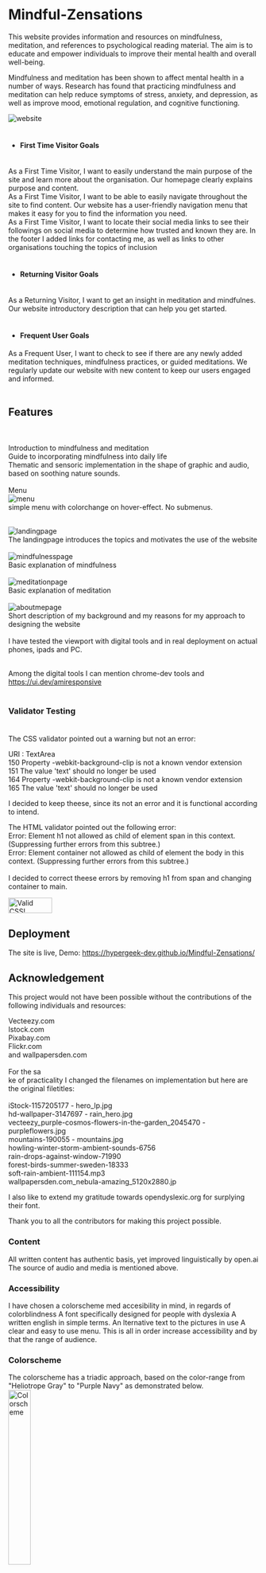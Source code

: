 # Mindful-Zensations


This website provides information and resources on mindfulness, meditation, and references to psychological reading material. The aim is to educate and empower individuals to improve their mental health and overall well-being.

Mindfulness and meditation has been shown to affect mental health in a number of ways. Research has found that practicing mindfulness and meditation can help reduce symptoms of stress, anxiety, and depression, as well as improve mood, emotional regulation, and cognitive functioning.


<img src="https://github.com/hypergeek-dev/Mindful-Zensations/blob/bc8de70b9875c2448313e64a114b97f7ffce5440/assets/readme_images/My_site.jpg" alt="website"><br><br>
    
    
  -   #### First Time Visitor Goals
  <br>
As a First Time Visitor, I want to easily understand the main purpose of the site and learn more about the organisation. Our homepage clearly explains purpose and content.<br>
As a First Time Visitor, I want to be able to easily navigate throughout the site to find content. Our website has a user-friendly navigation menu that makes it easy for you to find the information you need.
<br>
As a First Time Visitor, I  want to locate their social media links to see their followings on social media to determine how trusted and known they are. In the footer I added links for contacting me, as well as links to other organisations touching the topics of inclusion<br><br>

- #### Returning Visitor Goals
<br>
As a Returning Visitor, I want to get an insight in meditation and mindfulnes. Our website introductory description that can help you get started.<br><br>

  -   #### Frequent User Goals
As a Frequent User, I want to check to see if there are any newly added meditation techniques, mindfulness practices, or guided meditations. We regularly update our website with new content to keep our users engaged and informed.<br><br>

## Features 
<br><br>
Introduction to mindfulness and meditation<br>
Guide to incorporating mindfulness into daily life<br>
Thematic and sensoric implementation in the shape of graphic and audio, based on soothing nature sounds.<br>
<br>
Menu<br>
<img src="https://github.com/hypergeek-dev/Mindful-Zensations/blob/bc8de70b9875c2448313e64a114b97f7ffce5440/assets/readme_images/menu.jpg" alt="menu"><br>
simple menu with colorchange on hover-effect. No submenus.
<br><br>

<img src="https://github.com/hypergeek-dev/Mindful-Zensations/blob/bc8de70b9875c2448313e64a114b97f7ffce5440/assets/readme_images/landingpage.jpg" alt="landingpage"><br>
 The landingpage introduces the topics and motivates the use of the website<br><br>
<img src="https://github.com/hypergeek-dev/Mindful-Zensations/blob/bc8de70b9875c2448313e64a114b97f7ffce5440/assets/readme_images/mindfulness_page.jpg" alt="mindfulnesspage"><br>
Basic explanation of mindfulness<br><br>
<img src="https://github.com/hypergeek-dev/Mindful-Zensations/blob/bc8de70b9875c2448313e64a114b97f7ffce5440/assets/readme_images/meditation_page.jpg" alt="meditationpage"><br>
Basic explanation of meditation<br><br>
<img src="https://github.com/hypergeek-dev/Mindful-Zensations/blob/bc8de70b9875c2448313e64a114b97f7ffce5440/assets/readme_images/about_me.jpg" alt="aboutmepage"><br>
Short description of my background and my reasons for my approach to designing the website<br><br>
I have tested the viewport with digital tools and in real deployment on actual phones, ipads and PC.<br><br>

Among the digital tools I can mention chrome-dev tools and https://ui.dev/amiresponsive <br><br>

### Validator Testing <br><br>

The CSS validator pointed out a warning but not an error:<br>

URI : TextArea<br>
150 Property -webkit-background-clip is not a known vendor extension<br>
151 The value 'text' should no longer be used<br>
164 Property -webkit-background-clip is not a known vendor extension<br>
165 The value 'text' should no longer be used<br>

I decided to keep theese, since its not an error and it is functional according to intend.<br>

The HTML validator pointed out the following error:<br>
Error: Element h1 not allowed as child of element span in this context. (Suppressing further errors from this subtree.)<br>
Error: Element container not allowed as child of element the body in this context. (Suppressing further errors from this subtree.)<br>
<br>
I decided to correct theese errors by removing h1 from span and changing container to main.<br>

<a href="http://jigsaw.w3.org/css-validator/check/referer">
    <img style="border:0;width:88px;height:31px"
        src="http://jigsaw.w3.org/css-validator/images/vcss-blue"
        alt="Valid CSS!" />
    </a>
</p>

## Deployment

The site is live, Demo: https://hypergeek-dev.github.io/Mindful-Zensations/

## Acknowledgement

This project would not have been possible without the contributions of the following individuals and resources:

Vecteezy.com<br>
Istock.com<br>
Pixabay.com<br>
Flickr.com<br>
and wallpapersden.com
<br><br>
For the sa<br>ke of practicality I changed the filenames on implementation but here are the original filetitles:
<br><br>
iStock-1157205177 - hero_lp.jpg<br>
hd-wallpaper-3147697 - rain_hero.jpg<br>
vecteezy_purple-cosmos-flowers-in-the-garden_2045470 - purpleflowers.jpg<br>
mountains-190055 - mountains.jpg<br>
howling-winter-storm-ambient-sounds-6756<br>
rain-drops-against-window-71990<br>
forest-birds-summer-sweden-18333<br>
soft-rain-ambient-111154.mp3<br>
wallpapersden.com_nebula-amazing_5120x2880.jp<br>

I also like to extend my gratitude towards
opendyslexic.org for surplying their font.

Thank you to all the contributors for making this project possible.

### Content 

All written content has authentic basis, yet improved linguistically by open.ai
The source of audio and media is mentioned above.

### Accessibility

I have chosen a colorscheme med accesibility in mind, in regards of colorblindness
A font specifically designed for people with dyslexia
A written english in simple terms.
An lternative text to the pictures in use
A clear and easy to use menu.
This is all in order increase accessibility and by that the range of audience.

### Colorscheme

The colorscheme has a triadic approach, based on the color-range from "Heliotrope Gray" to "Purple Navy" as demonstrated below.<br>
<img style="border:0;;width:30%;" src="https://github.com/hypergeek-dev/Mindful-Zensations/blob/bc8de70b9875c2448313e64a114b97f7ffce5440/assets/readme_images/colorscheme.jpg" alt="Colorscheme">
<br>
### colorpalette
<br>
<img style="border:0;width:100px;height:100px" src="https://github.com/hypergeek-dev/Mindful-Zensations/blob/bc8de70b9875c2448313e64a114b97f7ffce5440/assets/readme_images/5c3d5b.jpg" alt="Color1">
<img style="border:0;width:100px;height:100px" src="https://github.com/hypergeek-dev/Mindful-Zensations/blob/bc8de70b9875c2448313e64a114b97f7ffce5440/assets/readme_images/8B875b.jpg" alt="Color2">
<img style="border:0;width:100px;height:100px" src="https://github.com/hypergeek-dev/Mindful-Zensations/blob/bc8de70b9875c2448313e64a114b97f7ffce5440/assets/readme_images/637b51.jpg" alt="Color3">
<br>
### Wireframe
<br>
<img style="border:0;width:30%;" src="https://github.com/hypergeek-dev/Mindful-Zensations/blob/bc8de70b9875c2448313e64a114b97f7ffce5440/assets/readme_images/Phone.png" alt="Phone - Wireframe">
<img style="border:0;width:30%;" src="https://github.com/hypergeek-dev/Mindful-Zensations/blob/42bdc8c4d19e61000b7aa0cfa87049a06dd71fbd/assets/readme_images/Landing_page.png" alt="Landing page - Wireframe">
<img style="border:0;width:30%;" src="https://github.com/hypergeek-dev/Mindful-Zensations/blob/bc8de70b9875c2448313e64a114b97f7ffce5440/assets/readme_images/Info.png" alt="Info - Wireframe">
<img style="border:0;width:30%;" src="https://github.com/hypergeek-dev/Mindful-Zensations/blob/4b8d5dda90153c2f4d07ced954659bbf88a5b461/assets/readme_images/About_Me.png" alt="About Me - Wireframe">
<br>

### Future development
This design has the foundation for several possible development venues:
1. A webshop connected with the theme of the site
2. access-hub for people with special needs for networking with the topics as focus.
3. Informational site about accessibility online.
